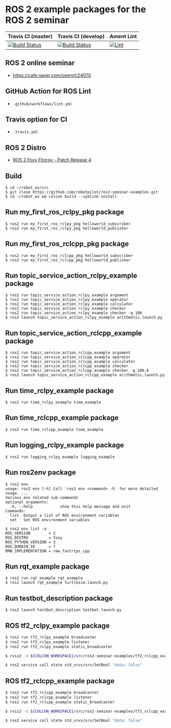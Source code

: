 # ROS 2 example packages for the ROS 2 seminar

| Travis CI (master)  | Travis CI (develop) | Ament Lint |
| ------------- | ------------- | ------------- |
| [![Build Status](https://travis-ci.com/robotpilot/ros2-seminar-examples.svg?branch=main)](https://travis-ci.com/github/robotpilot/ros2-seminar-examples)  | [![Build Status](https://travis-ci.com/robotpilot/ros2-seminar-examples.svg?branch=develop)](https://travis-ci.com/github/robotpilot/ros2-seminar-examples)  |  [![Lint](https://github.com/robotpilot/ros2-seminar-examples/workflows/Lint/badge.svg?branch=develop)](https://github.com/robotpilot/ros2-seminar-examples/actions) |

## ROS 2 online seminar
- https://cafe.naver.com/openrt/24070

## GitHub Action for ROS Lint
- `.github/workflows/lint.yml`

## Travis option for CI
- `.travis.yml`

## ROS 2 Distro
- [ROS 2 Foxy Fitzroy - Patch Release 4](https://github.com/ros2/ros2/releases/tag/release-foxy-20201211)

## Build
```
$ cd ~/robot_ws/src
$ git clone https://github.com/robotpilot/ros2-seminar-examples.git
$ cd ~/robot_ws && colcon build --symlink-install
```

## Run my_first_ros_rclpy_pkg package
```
$ ros2 run my_first_ros_rclpy_pkg helloworld_subscriber
$ ros2 run my_first_ros_rclpy_pkg helloworld_publisher
```

## Run my_first_ros_rclcpp_pkg package
```
$ ros2 run my_first_ros_rclcpp_pkg helloworld_subscriber
$ ros2 run my_first_ros_rclcpp_pkg helloworld_publisher
```

## Run topic_service_action_rclpy_example package
```
$ ros2 run topic_service_action_rclpy_example argument
$ ros2 run topic_service_action_rclpy_example operator
$ ros2 run topic_service_action_rclpy_example calculator
$ ros2 run topic_service_action_rclpy_example checker
$ ros2 run topic_service_action_rclpy_example checker -g 100
$ ros2 launch topic_service_action_rclpy_example arithmetic.launch.py
```

## Run topic_service_action_rclcpp_example package
```
$ ros2 run topic_service_action_rclcpp_example argument
$ ros2 run topic_service_action_rclcpp_example operator
$ ros2 run topic_service_action_rclcpp_example calculator
$ ros2 run topic_service_action_rclcpp_example checker
$ ros2 run topic_service_action_rclcpp_example checker -g 100.0
$ ros2 launch topic_service_action_rclcpp_example arithmetic.launch.py
```

## Run time_rclpy_example package
```
$ ros2 run time_rclpy_example time_example
```

## Run time_rclcpp_example package
```
$ ros2 run time_rclcpp_example time_example
```

## Run logging_rclpy_example package
```
$ ros2 run logging_rclpy_example logging_example
```

## Run ros2env package
```
$ ros2 env
usage: ros2 env [-h] Call `ros2 env <command> -h` for more detailed usage. ...
Various env related sub-commands
optional arguments:
  -h, --help            show this help message and exit
Commands:
  list  Output a list of ROS environment variables
  set   Set ROS environment variables

$ ros2 env list -a
ROS_VERSION        = 2
ROS_DISTRO         = foxy
ROS_PYTHON_VERSION = 3
ROS_DOMAIN_ID      = 7
RMW_IMPLEMENTATION = rmw_fastrtps_cpp
```

## Run rqt_example package
```
$ ros2 run rqt_example rqt_example
$ ros2 launch rqt_example turtlesim.launch.py
```

## Run testbot_description package
```
$ ros2 launch testbot_description testbot.launch.py
```

## ROS tf2_rclpy_example package
```bash
$ ros2 run tf2_rclpy_example broadcaster
$ ros2 run tf2_rclpy_example listener
$ ros2 run tf2_rclpy_example static_broadcaster
```

```bash
$ rviz2 -d ${COLCON_WORKSPACE}/src/ros2-seminar-examples/tf2_rclcpp_example/rviz/arm.rviz
```

```bash
$ ros2 service call state std_srvs/srv/SetBool "data: false"
```

## ROS tf2_rclcpp_example package
```bash
$ ros2 run tf2_rclcpp_example broadcaster
$ ros2 run tf2_rclcpp_example listener
$ ros2 run tf2_rclcpp_example static_broadcaster
```

```bash
$ rviz2 -d ${COLCON_WORKSPACE}/src/ros2-seminar-examples/tf2_rclcpp_example/rviz/arm.rviz
```

```bash
$ ros2 service call state std_srvs/srv/SetBool "data: false"
```
